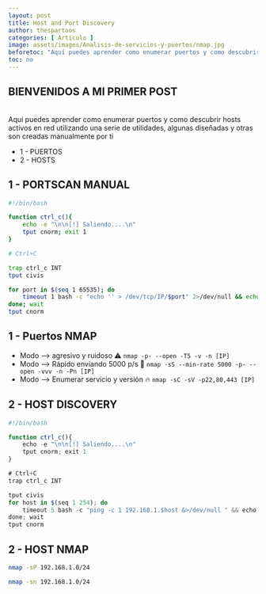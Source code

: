 ```yaml
---
layout: post
title: Host and Port Discovery
author: thespartoos
categories: [ Articulo ]
image: assets/images/Analisis-de-servicios-y-puertos/nmap.jpg
beforetoc: "Aquí puedes aprender como enumerar puertos y como descubrir hosts activos en red utilizando una serie de utilidades, algunas diseñadas y otras son creadas manualmente por tí"
toc: no
---
```


**BIENVENIDOS A MI PRIMER POST**
---
<br>
Aquí puedes aprender como enumerar puertos y como descubrir hosts activos en 
red utilizando una serie de utilidades, algunas diseñadas y otras son creadas 
manualmente por ti

- 1 - PUERTOS
- 2 - HOSTS

## 1 - PORTSCAN MANUAL

```bash
#!/bin/bash

function ctrl_c(){
	echo -e "\n\n[!] Saliendo....\n"
	tput cnorm; exit 1
}

# Ctrl+C

trap ctrl_c INT
tput civis

for port in $(seq 1 65535); do
	timeout 1 bash -c "echo '' > /dev/tcp/IP/$port" 2>/dev/null && echo "[+] Puerto $port - ABIERTO" &
done; wait
tput cnorm
```

## 1 - Puertos NMAP

- Modo --> agresivo y ruidoso ⚠️  `nmap -p- --open -T5 -v -n [IP]`
- Modo --> Rápido enviando 5000 p/s 💨 `nmap -sS --min-rate 5000 -p- --open -vvv -n -Pn [IP]`
- Modo --> Enumerar servicio y versión 🔥 `nmap -sC -sV -p22,80,443 [IP]`

## 2 - HOST DISCOVERY

```javascript
#!/bin/bash

function ctrl_c(){
	echo -e "\n\n[!] Saliendo....\n"
	tput cnorm; exit 1
}

# Ctrl+C
trap ctrl_c INT

tput civis
for host in $(seq 1 254); do
	timeout 5 bash -c "ping -c 1 192.168.1.$host &>/dev/null " && echo "[+] HOST 192.168.1.$host - ACTIVO" &
done; wait
tput cnorm
```
## 2 - HOST NMAP

```bash
nmap -sP 192.168.1.0/24
```
```bash
nmap -sn 192.168.1.0/24
```
